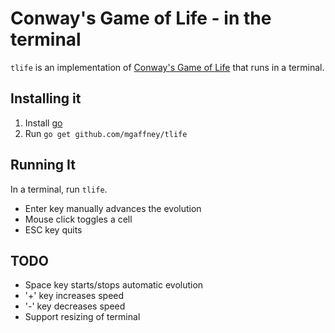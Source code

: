 # Conway's Game of Life - in the terminal

`tlife` is an implementation of [Conway's Game of
Life](https://en.wikipedia.org/wiki/Conway%27s_Game_of_Life) that runs
in a terminal.

## Installing it

1. Install [go](http://golang.org/doc/install)
2. Run `go get github.com/mgaffney/tlife`

## Running It

In a terminal, run `tlife`.

- Enter key manually advances the evolution
- Mouse click toggles a cell
- ESC key quits

## TODO

- Space key starts/stops automatic evolution
- '+' key increases speed
- '-' key decreases speed
- Support resizing of terminal

